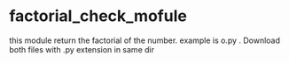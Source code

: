 # factorial_check_mofule
this module return the factorial of the number. example is o.py . Download both files with .py extension in same dir
